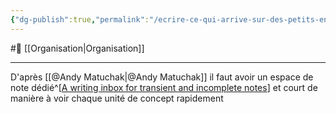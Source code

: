 ```yaml
---
{"dg-publish":true,"permalink":"/ecrire-ce-qui-arrive-sur-des-petits-endroits-de-papier/"}
---
```


#🌱 [[Organisation\|Organisation]]

---
D'après [[@Andy Matuchak\|@Andy Matuchak]] il faut avoir un espace de note dédié^[[A writing inbox for transient and incomplete notes](https://notes.andymatuschak.org/z5aJUJcSbxuQxzHr2YvaY4cX5TuvLQT7r27Dz)] et court de manière à voir chaque unité de concept rapidement